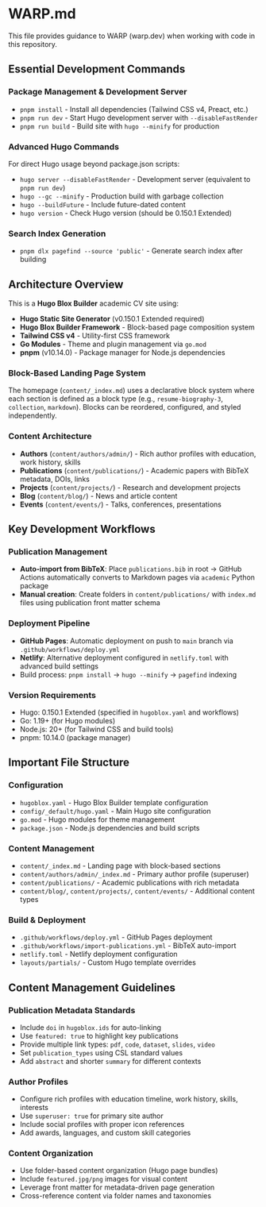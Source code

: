 # WARP.md

This file provides guidance to WARP (warp.dev) when working with code in this repository.

## Essential Development Commands

### Package Management & Development Server
- `pnpm install` - Install all dependencies (Tailwind CSS v4, Preact, etc.)
- `pnpm run dev` - Start Hugo development server with `--disableFastRender`
- `pnpm run build` - Build site with `hugo --minify` for production

### Advanced Hugo Commands
For direct Hugo usage beyond package.json scripts:
- `hugo server --disableFastRender` - Development server (equivalent to `pnpm run dev`)
- `hugo --gc --minify` - Production build with garbage collection
- `hugo --buildFuture` - Include future-dated content
- `hugo version` - Check Hugo version (should be 0.150.1 Extended)

### Search Index Generation
- `pnpm dlx pagefind --source 'public'` - Generate search index after building

## Architecture Overview

This is a **Hugo Blox Builder** academic CV site using:

- **Hugo Static Site Generator** (v0.150.1 Extended required)
- **Hugo Blox Builder Framework** - Block-based page composition system
- **Tailwind CSS v4** - Utility-first CSS framework 
- **Go Modules** - Theme and plugin management via `go.mod`
- **pnpm** (v10.14.0) - Package manager for Node.js dependencies

### Block-Based Landing Page System
The homepage (`content/_index.md`) uses a declarative block system where each section is defined as a block type (e.g., `resume-biography-3`, `collection`, `markdown`). Blocks can be reordered, configured, and styled independently.

### Content Architecture
- **Authors** (`content/authors/admin/`) - Rich author profiles with education, work history, skills
- **Publications** (`content/publications/`) - Academic papers with BibTeX metadata, DOIs, links
- **Projects** (`content/projects/`) - Research and development projects
- **Blog** (`content/blog/`) - News and article content
- **Events** (`content/events/`) - Talks, conferences, presentations

## Key Development Workflows

### Publication Management
- **Auto-import from BibTeX**: Place `publications.bib` in root → GitHub Actions automatically converts to Markdown pages via `academic` Python package
- **Manual creation**: Create folders in `content/publications/` with `index.md` files using publication front matter schema

### Deployment Pipeline
- **GitHub Pages**: Automatic deployment on push to `main` branch via `.github/workflows/deploy.yml`
- **Netlify**: Alternative deployment configured in `netlify.toml` with advanced build settings
- Build process: `pnpm install` → `hugo --minify` → `pagefind` indexing

### Version Requirements
- Hugo: 0.150.1 Extended (specified in `hugoblox.yaml` and workflows)
- Go: 1.19+ (for Hugo modules)
- Node.js: 20+ (for Tailwind CSS and build tools)
- pnpm: 10.14.0 (package manager)

## Important File Structure

### Configuration
- `hugoblox.yaml` - Hugo Blox Builder template configuration
- `config/_default/hugo.yaml` - Main Hugo site configuration
- `go.mod` - Hugo modules for theme management
- `package.json` - Node.js dependencies and build scripts

### Content Management
- `content/_index.md` - Landing page with block-based sections
- `content/authors/admin/_index.md` - Primary author profile (superuser)
- `content/publications/` - Academic publications with rich metadata
- `content/blog/`, `content/projects/`, `content/events/` - Additional content types

### Build & Deployment
- `.github/workflows/deploy.yml` - GitHub Pages deployment
- `.github/workflows/import-publications.yml` - BibTeX auto-import
- `netlify.toml` - Netlify deployment configuration
- `layouts/partials/` - Custom Hugo template overrides

## Content Management Guidelines

### Publication Metadata Standards
- Include `doi` in `hugoblox.ids` for auto-linking
- Use `featured: true` to highlight key publications
- Provide multiple link types: `pdf`, `code`, `dataset`, `slides`, `video`
- Set `publication_types` using CSL standard values
- Add `abstract` and shorter `summary` for different contexts

### Author Profiles
- Configure rich profiles with education timeline, work history, skills, interests
- Use `superuser: true` for primary site author
- Include social profiles with proper icon references
- Add awards, languages, and custom skill categories

### Content Organization
- Use folder-based content organization (Hugo page bundles)
- Include `featured.jpg/png` images for visual content
- Leverage front matter for metadata-driven page generation
- Cross-reference content via folder names and taxonomies